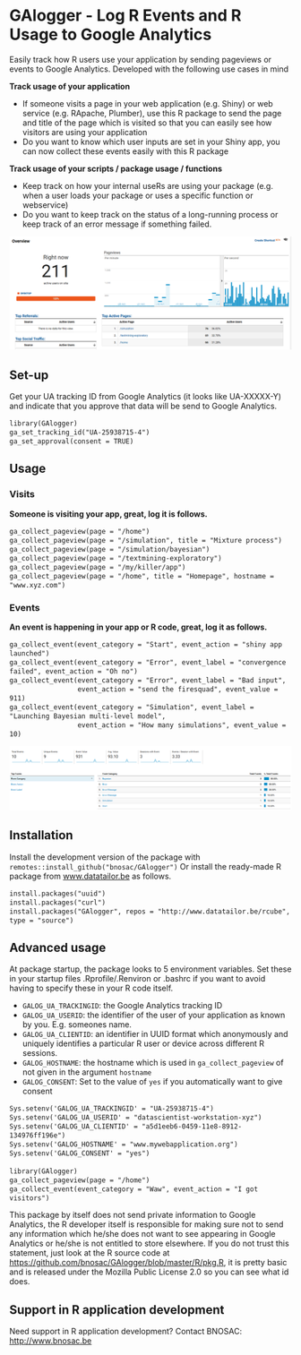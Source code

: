 # GAlogger - Log R Events and R Usage to Google Analytics

Easily track how R users use your application by sending pageviews or events to Google Analytics. Developed with the following use cases in mind

**Track usage of your application**

- If someone visits a page in your web application (e.g. Shiny) or web service (e.g. RApache, Plumber), use this R package to send the page and title of the page which is visited so that you can easily see how visitors are using your application
- Do you want to know which user inputs are set in your Shiny app, you can now collect these events easily with this R package

**Track usage of your scripts / package usage / functions**

- Keep track on how your internal useRs are using your package (e.g. when a user loads your package or uses a specific function or webservice)
- Do you want to keep track on the status of a long-running process or keep track of an error message if something failed.

![](https://github.com/bnosac/GAlogger/raw/master/README-screenshot-1.png)

## Set-up

Get your UA tracking ID from Google Analytics (it looks like UA-XXXXX-Y) and indicate that you approve that data will be send to Google Analytics.

```
library(GAlogger)
ga_set_tracking_id("UA-25938715-4")
ga_set_approval(consent = TRUE)
```

## Usage

### Visits

**Someone is visiting your app, great, log it is follows.**

```
ga_collect_pageview(page = "/home")
ga_collect_pageview(page = "/simulation", title = "Mixture process")
ga_collect_pageview(page = "/simulation/bayesian")
ga_collect_pageview(page = "/textmining-exploratory")
ga_collect_pageview(page = "/my/killer/app")
ga_collect_pageview(page = "/home", title = "Homepage", hostname = "www.xyz.com")
```

### Events

**An event is happening in your app or R code, great, log it as follows.**

```
ga_collect_event(event_category = "Start", event_action = "shiny app launched")
ga_collect_event(event_category = "Error", event_label = "convergence failed", event_action = "Oh no")
ga_collect_event(event_category = "Error", event_label = "Bad input", 
                 event_action = "send the firesquad", event_value = 911)
ga_collect_event(event_category = "Simulation", event_label = "Launching Bayesian multi-level model",
                 event_action = "How many simulations", event_value = 10)                 
```

![](https://github.com/bnosac/GAlogger/raw/master/README-screenshot-2.png)


## Installation

Install the development version of the package with `remotes::install_github("bnosac/GAlogger")` Or install the ready-made R package from www.datatailor.be as follows.

```
install.packages("uuid")
install.packages("curl")
install.packages("GAlogger", repos = "http://www.datatailor.be/rcube", type = "source")
```


## Advanced usage

At package startup, the package looks to 5 environment variables. Set these in your startup files .Rprofile/.Renviron or .bashrc if you want to avoid having to specify these in your R code itself.

- `GALOG_UA_TRACKINGID`: the Google Analytics tracking ID
- `GALOG_UA_USERID`: the identifier of the user of your application as known by you. E.g. someones name.
- `GALOG_UA_CLIENTID`: an identifier in UUID format which anonymously and uniquely identifies a particular R user or device across different R sessions.
- `GALOG_HOSTNAME`: the hostname which is used in `ga_collect_pageview` of not given in the argument `hostname`
- `GALOG_CONSENT`: Set to the value of `yes` if you automatically want to give consent 


```
Sys.setenv('GALOG_UA_TRACKINGID' = "UA-25938715-4")
Sys.setenv('GALOG_UA_USERID' = "datascientist-workstation-xyz")
Sys.setenv('GALOG_UA_CLIENTID' = "a5d1eeb6-0459-11e8-8912-134976ff196e")
Sys.setenv('GALOG_HOSTNAME' = "www.mywebapplication.org")
Sys.setenv('GALOG_CONSENT' = "yes")

library(GAlogger)
ga_collect_pageview(page = "/home")
ga_collect_event(event_category = "Waw", event_action = "I got visitors")
```

This package by itself does not send private information to Google Analytics, the R developer itself is responsible for making sure not to send any information which he/she does not want to see appearing in Google Analytics or he/she is not entitled to store elsewhere. If you do not trust this statement, just look at the R source code at https://github.com/bnosac/GAlogger/blob/master/R/pkg.R, it is pretty basic and is released under the Mozilla Public License 2.0 so you can see what id does. 


## Support in R application development

Need support in R application development?
Contact BNOSAC: http://www.bnosac.be

